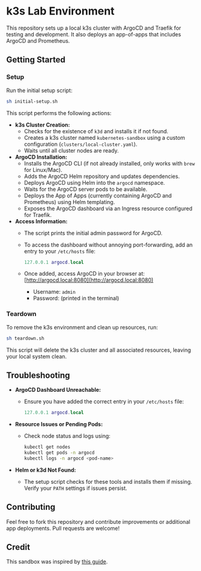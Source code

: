 # k3s Lab Environment

This repository sets up a local k3s cluster with ArgoCD and Traefik for testing and development. It also deploys an app-of-apps that includes ArgoCD and Prometheus.

## Getting Started

### Setup
Run the initial setup script:

```sh
sh initial-setup.sh
```

This script performs the following actions:

* **k3s Cluster Creation:**
  * Checks for the existence of `k3d` and installs it if not found.
  * Creates a k3s cluster named `kubernetes-sandbox` using a custom configuration (`clusters/local-cluster.yaml`).
  * Waits until all cluster nodes are ready.
* **ArgoCD Installation:**
  * Installs the ArgoCD CLI (if not already installed, only works with `brew` for Linux/Mac).
  * Adds the ArgoCD Helm repository and updates dependencies.
  * Deploys ArgoCD using Helm into the `argocd` namespace.
  * Waits for the ArgoCD server pods to be available.
  * Deploys the App of Apps (currently containing ArgoCD and Prometheus) using Helm templating.
  * Exposes the ArgoCD dashboard via an Ingress resource configured for Traefik.
* **Access Information:**
  * The script prints the initial admin password for ArgoCD.
  * To access the dashboard without annoying port-forwarding, add an entry to your `/etc/hosts` file:

      ```lua
      127.0.0.1 argocd.local
      ```

  * Once added, access ArgoCD in your browser at: [http://argocd.local:8080](http://argocd.local:8080)
      * Username: `admin`
      * Password: (printed in the terminal)

### Teardown
To remove the k3s environment and clean up resources, run:

```bash
sh teardown.sh
```

This script will delete the k3s cluster and all associated resources, leaving your local system clean.

## Troubleshooting

* **ArgoCD Dashboard Unreachable:**
    * Ensure you have added the correct entry in your `/etc/hosts` file:

        ```lua
        127.0.0.1 argocd.local
        ```

* **Resource Issues or Pending Pods:**
    * Check node status and logs using:

        ```bash
        kubectl get nodes
        kubectl get pods -n argocd
        kubectl logs -n argocd <pod-name>
        ```

* **Helm or k3d Not Found:**
    * The setup script checks for these tools and installs them if missing. Verify your `PATH` settings if issues persist.

## Contributing
Feel free to fork this repository and contribute improvements or additional app deployments. Pull requests are welcome!

## Credit
This sandbox was inspired by [this guide]( https://www.arthurkoziel.com/setting-up-argocd-with-helm/).

